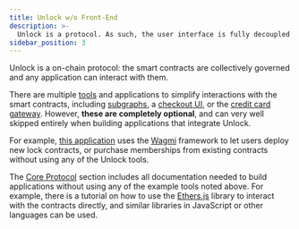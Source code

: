 ```yaml
---
title: Unlock w/o Front-End
description: >-
  Unlock is a protocol. As such, the user interface is fully decoupled from the core protocol and it is absolutely possible to use the core protocol without using any of the front-end tools that the Unlock core team built.
sidebar_position: 3
---
```


Unlock is a on-chain protocol: the smart contracts are collectively governed and any application can interact with them.

There are multiple [tools](../../tools/) and applications to simplify interactions with the smart contracts, including [subgraphs](../../tools/subgraph), a [checkout UI](../../tools/checkout/), or the [credit card gateway](https://unlock-protocol.com/guides/enabling-credit-cards/). However, **these are completely optional**, and can very well skipped entirely when building applications that integrate Unlock.

For example, [this application](https://examples-wagmi.vercel.app/) uses the [Wagmi](https://wagmi.sh/) framework to let users deploy new lock contracts, or purchase memberships from existing contracts without using any of the Unlock tools.

The [Core Protocol](../../core-protocol/) section includes all documentation needed to build applications without using any of the example tools noted above. For example, there is a tutorial on how to use the [Ethers.js](../../tutorials/smart-contracts/ethers.md) library to interact with the contracts directly, and similar libraries in JavaScript or other languages can be used.
